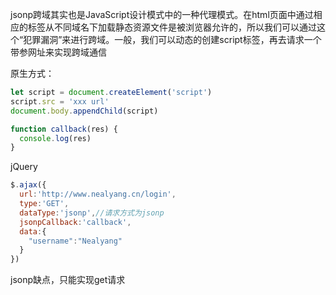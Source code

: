 jsonp跨域其实也是JavaScript设计模式中的一种代理模式。在html页面中通过相应的标签从不同域名下加载静态资源文件是被浏览器允许的，所以我们可以通过这个“犯罪漏洞”来进行跨域。一般，我们可以动态的创建script标签，再去请求一个带参网址来实现跨域通信

原生方式：

```js
let script = document.createElement('script')
script.src = 'xxx url'
document.body.appendChild(script)

function callback(res) {
  console.log(res)
}
```

jQuery

```js
$.ajax({
  url:'http://www.nealyang.cn/login',
  type:'GET',
  dataType:'jsonp',//请求方式为jsonp
  jsonpCallback:'callback',
  data:{
    "username":"Nealyang"
  }
})
```

jsonp缺点，只能实现get请求
